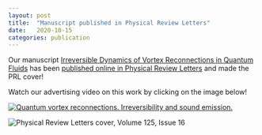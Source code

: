 ```yaml
---
layout: post
title:  "Manuscript published in Physical Review Letters"
date:   2020-10-15
categories: publication
---
```


Our manuscript [Irreversible Dynamics of Vortex Reconnections in Quantum Fluids](/research/assets/papers/PhysRevLett.125.164501.pdf) has been [published online in Physical Review Letters](https://doi.org/10.1103/PhysRevLett.125.164501) and made the PRL cover!

Watch our advertising video on this work by clicking on the image below!

[![Quantum vortex reconnections. Irreversibility and sound emission.](/research/assets/posts/2020-10-16_video.jpg)](https://youtu.be/OhKUOV5irGI)

![Physical Review Letters cover, Volume 125, Issue 16](/research/assets/posts/LS17124cvr.png)



